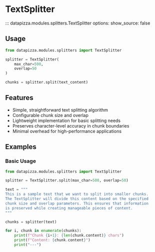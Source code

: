 # TextSplitter


<!-- prettier-ignore -->
::: datapizza.modules.splitters.TextSplitter
    options:
        show_source: false

## Usage

```python
from datapizza.modules.splitters import TextSplitter

splitter = TextSplitter(
    max_char=500,
    overlap=50
)

chunks = splitter.split(text_content)
```

## Features

- Simple, straightforward text splitting algorithm
- Configurable chunk size and overlap
- Lightweight implementation for basic splitting needs
- Preserves character-level accuracy in chunk boundaries
- Minimal overhead for high-performance applications

## Examples

### Basic Usage

```python
from datapizza.modules.splitters import TextSplitter

splitter = TextSplitter.split(max_char=500, overlap=50)

text = """
This is a sample text that we want to split into smaller chunks.
The TextSplitter will divide this content based on the specified
chunk size and overlap parameters. This ensures that information
is preserved while creating manageable pieces of content.
"""

chunks = splitter(text)

for i, chunk in enumerate(chunks):
    print(f"Chunk {i+1}: {len(chunk.content)} chars")
    print(f"Content: {chunk.content}")
    print("---")
```
